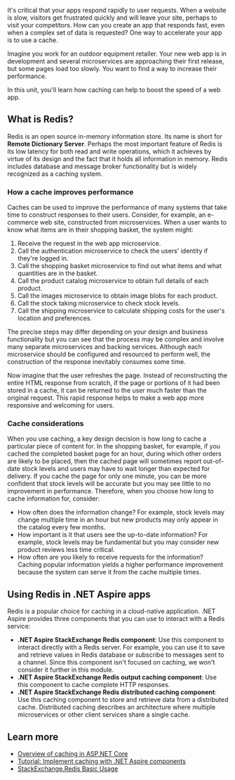 It's critical that your apps respond rapidly to user requests. When a website is slow, visitors get frustrated quickly and will leave your site, perhaps to visit your competitors. How can you create an app that responds fast, even when a complex set of data is requested? One way to accelerate your app is to use a cache.

Imagine you work for an outdoor equipment retailer. Your new web app is in development and several microservices are approaching their first release, but some pages load too slowly. You want to find a way to increase their performance.

In this unit, you'll learn how caching can help to boost the speed of a web app.

## What is Redis?

Redis is an open source in-memory information store. Its name is short for **Remote Dictionary Server**. Perhaps the most important feature of Redis is its low latency for both read and write operations, which it achieves by virtue of its design and the fact that it holds all information in memory. Redis includes database and message broker functionality but is widely recognized as a caching system.

### How a cache improves performance

Caches can be used to improve the performance of many systems that take time to construct responses to their users. Consider, for example, an e-commerce web site, constructed from microservices. When a user wants to know what items are in their shopping basket, the system might:

1. Receive the request in the web app microservice.
1. Call the authentication microservice to check the users' identity if they're logged in.
1. Call the shopping basket microservice to find out what items and what quantities are in the basket.
1. Call the product catalog microservice to obtain full details of each product.
1. Call the images microservice to obtain image blobs for each product.
1. Call the stock taking microservice to check stock levels.
1. Call the shipping microservice to calculate shipping costs for the user's location and preferences.

The precise steps may differ depending on your design and business functionality but you can see that the process may be complex and involve many separate microservices and backing services. Although each microservice should be configured and resourced to perform well, the construction of the response inevitably consumes some time.

Now imagine that the user refreshes the page. Instead of reconstructing the entire HTML response from scratch, if the page or portions of it had been stored in a cache, it can be returned to the user much faster than the original request. This rapid response helps to make a web app more responsive and welcoming for users.

### Cache considerations

When you use caching, a key design decision is how long to cache a particular piece of content for. In the shopping basket, for example, if you cached the completed basket page for an hour, during which other orders are likely to be placed, then the cached page will sometimes report out-of-date stock levels and users may have to wait longer than expected for delivery. If you cache the page for only one minute, you can be more confident that stock levels will be accurate but you may see little to no improvement in performance. Therefore, when you choose how long to cache information for, consider:

- How often does the information change? For example, stock levels may change multiple time in an hour but new products may only appear in the catalog every few months.
- How important is it that users see the up-to-date information? For example, stock levels may be fundamental but you may consider new product reviews less time critical.
- How often are you likely to receive requests for the information? Caching popular information yields a higher performance improvement because the system can serve it from the cache multiple times.

## Using Redis in .NET Aspire apps

Redis is a popular choice for caching in a cloud-native application. .NET Aspire provides three components that you can use to interact with a Redis service:

- **.NET Aspire StackExchange Redis component**: Use this component to interact directly with a Redis server. For example, you can use it to save and retrieve values in Redis database or subscribe to messages sent to a channel. Since this component isn't focused on caching, we won't consider it further in this module.
- **.NET Aspire StackExchange Redis output caching component**: Use this component to cache complete HTTP responses. 
- **.NET Aspire StackExchange Redis distributed caching component**: Use this caching component to store and retrieve data from a distributed cache. Distributed caching describes an architecture where multiple microservices or other client services share a single cache. 

## Learn more

- [Overview of caching in ASP.NET Core](/aspnet/core/performance/caching/overview)
- [Tutorial: Implement caching with .NET Aspire components](/dotnet/aspire/caching/caching-components)
- [StackExchange.Redis Basic Usage](https://stackexchange.github.io/StackExchange.Redis/Basics)
